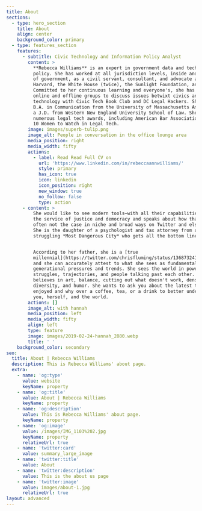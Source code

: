```yaml
---
title: About
sections:
  - type: hero_section
    title: About
    align: center
    background_color: primary
  - type: features_section
    features:
      - subtitle: Civic Technology and Information Policy Analyst
        content: >
          **Rebecca Williams** is an expert in government data and technology
          policy. She has worked at all jurisdiction levels, inside and outside
          of government, as a civil servant, consultant, and advocate at
          Harvard, the White House (twice), the Sunlight Foundation, and more.
          Committed to her continuous learning and everyone's, she has hosted
          online and offline groups to discuss issues betwixt civics and
          technology with Civic Tech Book Club and DC Legal Hackers. She holds a
          B.A. in Communication from the University of Massachusetts Amherst and
          a J.D. from Western New England University School of Law. She has won
          numerous legal tech awards, including American Bar Association's first
          10 Women to Watch in Legal Tech.
        image: images/superb-tulip.png
        image_alt: People in conversation in the office lounge area
        media_position: right
        media_width: fifty
        actions:
          - label: Read Read Full CV on
            url: 'https://www.linkedin.com/in/rebeccaannwilliams/'
            style: primary
            has_icon: true
            icon: linkedin
            icon_position: right
            new_window: true
            no_follow: false
            type: action
      - content: >
          She would like to see modern tools–with all their capabilities–used in
          the service of justice and democracy and speaks about how that is too
          often not the case in niche and broad ways on Twitter and elsewhere.
          She is the daughter of a psychologist and tax attorney from a
          struggling *Most Dangerous City* who gets all the bottom lines.


          According to her father, she is a [true
          millennial](https://twitter.com/chrisfluming/status/1368732411400396804?s=20),
          and she can accurately attest to what she sees as fundamental
          generational pressures and trends. She sees the world in power
          struggles, trajectories, and people talking past each other. She
          believes in art, balance, cutting out what doesn't work, density,
          diversity, and humor. She wants to ask you about the latest thing you
          enjoyed and why over a coffee, tea, or a drink to better understand
          you, herself, and the world.
        actions: []
        image_alt: with hannah
        media_position: left
        media_width: fifty
        align: left
        type: feature
        image: images/2019-02-24-hannah_2880.webp
        title: ' '
    background_color: secondary
seo:
  title: About | Rebecca Williams
  description: This is Rebecca Williams' about page.
  extra:
    - name: 'og:type'
      value: website
      keyName: property
    - name: 'og:title'
      value: About | Rebecca Williams
      keyName: property
    - name: 'og:description'
      value: This is Rebecca Williams' about page.
      keyName: property
    - name: 'og:image'
      value: /images/IMG_1103%202.jpg
      keyName: property
      relativeUrl: true
    - name: 'twitter:card'
      value: summary_large_image
    - name: 'twitter:title'
      value: About
    - name: 'twitter:description'
      value: This is the about us page
    - name: 'twitter:image'
      value: images/about-1.jpg
      relativeUrl: true
layout: advanced
---
```

